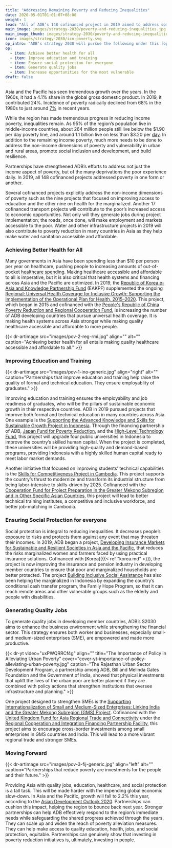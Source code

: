 ```yaml
---
title: "Addressing Remaining Poverty and Reducing Inequalities"
date: 2020-05-01T01:01:07+08:00
weight: 1
lead: "All of ADB’s 148 cofinanced project in 2019 aimed to address some form of poverty in the region. With an impending global economic slowdown, safeguarding shared progress in the fight against poverty becomes more imperative."
main_image: images/strategy-2030/poverty-and-reducing-inequalities.jpg
main_image_thumb: images/strategy-2030/poverty-and-reducing-inequalities-th.jpg
icon: images/strategy-2030/icn-poverty.svg
op_intro: "ADB’s strategy 2030 will pursue the following under this [operational priority](https://www.adb.org/documents/strategy-2030-op1-poverty-inequalities):"
op: 
  - item: Achieve better health for all
  - item: Improve education and training
  - item: Ensure social protection for everyone
  - item: Generate quality jobs
  - item: Increase opportunities for the most vulnerable
draft: false
---
```


Asia and the Pacific has seen tremendous growth over the years. In the 1960s, it had a 4.1% share in the global gross domestic product. In 2019, it contributed 24%. Incidence of poverty radically declined from 68% in the 1980s to just around [7%](https://www.adb.org/sites/default/files/publication/549191/asias-journey-prosperity.pdf) in recent years.

While the region has made tremendous progress in reducing income poverty, inequalities remain. As 95% of the region’s population live in middle-income countries, about 264 million people still live below the $1.90 per day poverty line, and around 1.1 billion live on less than $3.20 per [day](https://www.adb.org/sites/default/files/institutional-document/495951/strategy-2030-op1-poverty-inequalities.pdf).  In addition to the remaining income poverty, much more needs to be done to address the non-income dimensions of poverty and vulnerability in urban and rural areas, promote social inclusion and development, and build resilience.

Partnerships have strengthened ADB’s efforts to address not just the income aspect of poverty, but of the many deprivations the poor experience daily. In 2019, all 148 cofinanced projects addressed poverty in one form or another.

Several cofinanced projects explicitly address the non-income dimensions of poverty such as the nine projects that focused on improving access to education and the other nine on health for the marginalized. Another 17 cofinanced transport projects will contribute to the poor’s increased access to economic opportunities. Not only will they generate jobs during project implementation; the roads, once done, will make employment and markets accessible to the poor. Water and other infrastructure projects in 2019 will also contribute to poverty reduction in many countries in Asia as they help make water and sanitation accessible and affordable.

### Achieving Better Health for All

Many governments in Asia have been spending less than $10 per person per year on healthcare, pushing people to increasing amounts of out-of-pocket [healthcare spending](https://www.adb.org/sectors/health/issues/strengthening-health-systems-services). Making healthcare accessible and affordable to all is imperative, but it is also critical that health systems and financing across Asia and the Pacific are optimized. In 2019, the [Republic of Korea e-Asia and Knowledge Partnership Fund](./modalities/trust-funds/single-partner-trust-funds/#rkakpf) (EAKPF) supplemented the ongoing [Regional: Universal Health Coverage for Inclusive Growth: Supporting the Implementation of the Operational Plan for Health, 2015–2020](https://www.adb.org/projects/49152-001/main#project-pds). This project, which began in 2015 and cofinanced with the [People's Republic of China Poverty Reduction and Regional Cooperation Fund](./modalities/trust-funds/single-partner-trust-funds/#prcprrcf), is increasing the number of ADB developing countries that pursue universal health coverage. It is making health systems across Asia stronger while making quality healthcare accessible and affordable to more people.

{{< dr-artimage src="images/pov-2-reg-rmi.jpg" align="" alt="" caption="Achieving better health for all entails making quality healthcare accessible and affordable to all." >}}

### Improving Education and Training

{{< dr-artimage src="images/pov-1-ino-generic.jpg" align="right" alt="" caption="Partnerships that improve education and training help raise the quality of formal and technical education. They ensure employablity of graduates." >}}

Improving education and training ensures the employability and job readiness of graduates, who will be the pillars of sustainable economic growth in their respective countries. ADB in 2019 pursued projects that improve both formal and technical education in many countries across Asia. One example is the [Supporting the Advanced Knowledge and Skills for Sustainable Growth Project in Indonesia](https://www.adb.org/projects/50395-007/main#project-pds). Through the financing partnership of ADB, [Japan Fund for Poverty Reduction](./modalities/trust-funds/single-partner-trust-funds/#jfpr), and the [High-Level Technology Fund](./modalities/trust-funds/multi-partner-trust-funds/#hltf), this project will upgrade four public universities in Indonesia to improve the country’s skilled human capital. When the project is completed, these universities will be providing high-quality and demand-based programs, providing Indonesia with a highly skilled human capital ready to meet labor market demands.

Another initiative that focused on improving students’ technical capabilities is the [Skills for Competitiveness Project in Cambodia](https://www.adb.org/projects/50394-001/main#project-pds). This project supports the country’s thrust to modernize and transform its industrial structure from being labor-intensive to skills-driven by 2025. Cofinanced with the [Cooperation Fund for Project Preparation in the Greater Mekong Subregion and in Other Specific Asian Countries](https://www.adb.org/site/funds/funds/cooperation-fund-project-preparation-ta-greater-mekong-subregion#:~:text=The%20fund%20is%20a%20single,in%20the%20Greater%20Mekong%20Subregion%20), this project will lead to better technical training institutes, a competitive and inclusive workforce, and better job-matching in Cambodia.

### Ensuring Social Protection for everyone

Social protection is integral to reducing inequalities. It decreases people’s exposure to risks and protects them against any event that may threaten their incomes. In 2019, ADB began a project, [Developing Insurance Markets for Sustainable and Resilient Societies in Asia and the Pacific](https://www.adb.org/projects/53134-001/main#project-pds), that reduces the risks marginalized women and farmers faced by using practical insurance solutions.  Cofinanced with [Korea]({{< ref "korea.md" >}}), the project is now improving the insurance and pension industry in developing member countries to ensure that poor and marginalized households are better protected. The project [Building Inclusive Social Assistance](https://www.adb.org/projects/51313-001/main#project-pds) has also been helping the marginalized in Indonesia by expanding the country’s conditional cash transfer program, the Family Hope Program, so that it can reach remote areas and other vulnerable groups such as the elderly and people with disabilities.  

### Generating Quality Jobs

To generate quality jobs in developing member countries, ADB’s S2030 aims to enhance the business environment while strengthening the financial sector. This strategy ensures both worker and businesses, especially small- and medium-sized enterprises (SME), are empowered and made more productive.

{{< dr-yt video="uxPWQRRCf4g" align="" title="The Importance of Policy in Alleviating Urban Poverty" cover="cover-yt-importance-of-policy-alleviating-urban-poverty.jpg" caption="The Rajasthan Urban Sector Development Program, a partnership among ADB, Bill and Melinda Gates Foundation and the Government of India,  showed that physical investments that uplift the lives of the urban poor are better planned if they are combined with policy actions that strengthen institutions that oversee infrastructure and planning." >}}

One project designed to strengthen SMEs is the [Supporting Internationalization of Small and Medium-Sized Enterprises: Linking India and the Greater Mekong Subregion (GMS) Project](https://www.adb.org/projects/53112-001/main#project-pds). Cofinanced with the [United Kingdom Fund for Asia Regional Trade and Connectivity](./modalities/financing-partnership-facilities/regional-cooperation-financing-partnership-facility/#artcf) under the [Regional Cooperation and Integration Financing Partnership Facility](./modalities/financing-partnership-facilities/regional-cooperation-financing-partnership-facility/), this project aims to encourage cross-border investments among small enterprises in GMS countries and India. This will lead to a more vibrant regional trade and stronger SMEs.

### Moving Forward

{{< dr-artimage src="images/pov-3-fij-generic.jpg" align="left" alt="" caption="Partnerships that reduce poverty are investments for the people and their future." >}}

Providing Asia with quality jobs, education, healthcare, and social protection is a tall task. This will be made harder with the impending global economic slow-down. In Asia and the Pacific, growth will fall to 2.2% this year, according to the [Asian Development Outlook 2020](https://www.adb.org/publications/asian-development-outlook-2020-innovation-asia). Partnerships can cushion this impact, helping the region to bounce back next year. Stronger partnerships can help ADB effectively respond to the region’s immediate needs while safeguarding the shared progress achieved through the years. They can scale up and widen the reach of poverty alleviation measures. They can help make access to quality education, health, jobs, and social protection, equitable. Partnerships can genuinely show that investing in poverty reduction initiatives is, ultimately, investing in people.